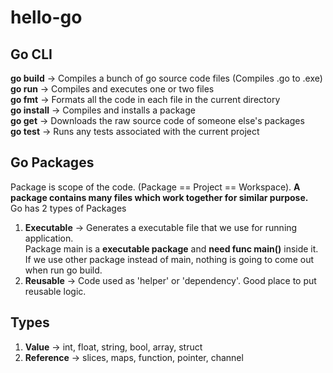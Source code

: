 # hello-go

## Go CLI

**go build** -> Compiles a bunch of go source code files  (Compiles .go to .exe)  
**go run** -> Compiles and executes one or two files  
**go fmt** -> Formats all the code in each file in the current directory  
**go install** -> Compiles and installs a package  
**go get** -> Downloads the raw source code of someone else's packages  
**go test** -> Runs any tests associated with the current project  

## Go Packages

Package is scope of the code. (Package == Project == Workspace). **A package contains many files which work together for similar purpose.**  
Go has 2 types of Packages  

1. **Executable** -> Generates a executable file that we use for running application.  
Package main is a **executable package** and **need func main()** inside it. If we use other package instead of main, nothing is going to come out when run go build.
2. **Reusable** -> Code used as 'helper' or 'dependency'. Good place to put reusable logic.

## Types
1. **Value** -> int, float, string, bool, array, struct
2. **Reference** -> slices, maps, function, pointer, channel
